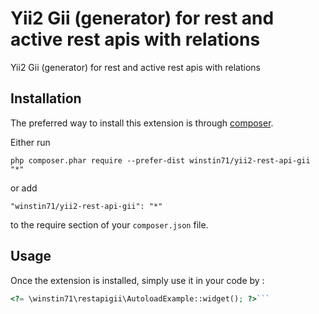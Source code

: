 # Yii2 Gii (generator) for rest and active rest apis with relations

Yii2 Gii (generator) for rest and active rest apis with relations

## Installation

The preferred way to install this extension is through [composer](http://getcomposer.org/download/).

Either run

```
php composer.phar require --prefer-dist winstin71/yii2-rest-api-gii "*"
```

or add

```
"winstin71/yii2-rest-api-gii": "*"
```

to the require section of your `composer.json` file.

## Usage

Once the extension is installed, simply use it in your code by :

````php
<?= \winstin71\restapigii\AutoloadExample::widget(); ?>```
````

